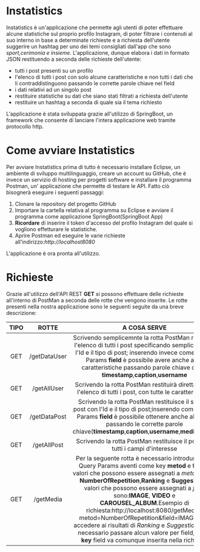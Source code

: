 # Instatistics
Instatistics è un'applicazione che permette agli utenti di poter effettuare alcune statistiche sul proprio profilo Instagram, di poter filtrare i contenuti al suo interno in base a determinate richieste e a richiesta dell'utente suggerire un hashtag per uno dei temi consigliati dall'app che sono *sport,cerimonia e insieme*. L'applicazione, dunque elabora i dati in formato JSON restituendo a seconda delle richieste dell'utente:
* tutti i post presenti su un profilo
* l'elenco di tutti i post con solo alcune caratteristiche e non tutti i dati che li contraddistinguono passando le corrette parole chiave nel field
* i dati relativi ad un singolo post
* restituire statistiche su dati che siano stati filtrati a richiesta dell'utente
* restituire un hashtag a seconda di quale sia il tema richiesto



L'applicazione è stata sviluppata grazie all'utilizzo di SpringBoot, un framework che consente di lanciare l'intera applicazione web tramite protocollo http.

# Come avviare Instatistics
Per avviare Instatistics prima di tutto è necessario installare Eclipse, un ambiente di sviluppo multilinguaggio, creare un account su GitHub, che è invece un servizio di hosting per progetti software e installare il programma Postman, un' applicazione che permette di testare le API. Fatto ciò bisognerà eseguire i seguenti passaggi:
1.  Clonare la repository del progetto GitHub
2.  Importare la cartella relativa al programma su Eclipse e avviare il programma come applicazione SpringBoot(SpringBoot App)
3.  **Ricordare** di inserire il token d'accesso del profilo Instagram del quale si vogliono effetturare le statistiche.
4.  Aprire Postman ed eseguire le varie richieste all'indirizzo:*http://localhost8080*

L'applicazione è ora pronta all'utilizzo.

# Richieste
Grazie all'utilizzo dell'API REST **GET** si possono effettuare delle richieste all'interno di PostMan a seconda delle rotte che vengono inserite. Le rotte presenti nella nostra applicazione sono le seguenti seguite da una breve descrizione:

|**TIPO**|**ROTTE**  | **A COSA SERVE**    |
| :---: | :---: | :---: | 
|GET|/getDataUser|Scrivendo semplicemnte la rotta PostMan restituirà l'elenco di tutti i post specificando semplicemente l'Id e il tipo di post; inserendo invece come Query Params  **field** è possibile avere anche altre caratteristiche passando parole chiave come **timestamp**,**caption**,**username**| 
|GET|/getAllUser|Scrivendo la rotta PostMan restituirà direttamente l'elenco di tutti i post, con tutte le caratteristiche|
|GET|/getDataPost|Scrivendo la rotta PostMan restituisce il singolo post con l'Id e il tipo di post;inserendo come Query Params **field** è possibile ottenere anche altri dati passando le corrette parole chiave(**timestamp**,**caption**,**username**,**media_type**)|
|GET|/getAllPost|Scrivendo la rotta PostMan restituisce il post con tutti i campi d'interesse|
|GET|/getMedia|Per la seguente rotta è necessario introdurre due Query Params aventi come key **metod** e **field**. I valori che possono essere assegnati a *metod* sono: **NumberOfRepetition**,**Ranking** e **Suggestion**. I valori che possono essere assegnati a *field* sono:**IMAGE**, **VIDEO** e **CAROUSEL_ALBUM**.Esempio di richiesta:http://localhost:8080/getMedia?metod=NumberOfRepetition&field=IMAGE. Per accedere ai risultati di *Ranking* e *Suggestion* non è necessario passare alcun valore per field, ma la **key** field va comunque inserita nella richiesta|

